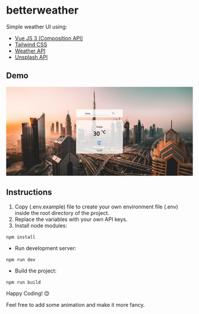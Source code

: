 # betterweather
Simple weather UI using:
- [Vue JS 3 (Composition API)](https://vuejs.org)
- [Tailwind CSS](https://tailwindcss.com/)
- [Weather API](https://Weatherapi.com)
- [Unsplash API](https://unsplash.com/developers)

## Demo

![BetterWeather](https://github.com/issamahwach/betterweather/blob/main/public/images/cover.jpg?raw=true)

## Instructions
1. Copy (.env.example) file to create your own environment file (.env) inside the root directory of the project.
2. Replace the variables with your own API keys.
3. Install node modules:

```
npm install
```

- Run development server:

```
npm run dev
```

- Build the project:

```
npm run build
```

Happy Coding! 😊

Feel free to add some animation and make it more fancy.
